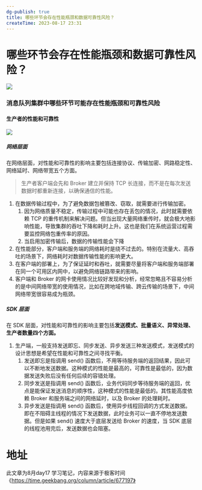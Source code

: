 ```yaml
---
dg-publish: true
title: 哪些环节会存在性能瓶颈和数据可靠性风险？
createTime: 2023-08-17 23:31  
---
```



# 哪些环节会存在性能瓶颈和数据可靠性风险？

![](https://static001.geekbang.org/resource/image/d9/70/d9a28a4716af2f6087a7a99b84af1270.jpg?wh=10666x6000)
### 消息队列集群中哪些环节可能存在性能瓶颈和可靠性风险


#### 生产者的性能和可靠性
![](https://static001.geekbang.org/resource/image/81/32/8153ee8a8877affd9db7781b08de0632.jpg?wh=10666x3098)
##### 网络层面

在网络层面，对性能和可靠性的影响主要包括连接协议、传输加密、网路稳定性、网络延时、网络带宽五个方面。

>生产者客户端会先和 Broker 建立并保持 TCP 长连接，而不是在每次发送数据时都重新连接，以确保通信的性能。

1. 在数据传输过程中，为了避免数据包被篡改、窃取，就需要进行传输加密。
	1. 因为网络质量不稳定，传输过程中可能也存在丢包的情况，此时就需要依赖 TCP 的重传机制来解决问题。但当出现大量网络重传时，就会极大地影响性能，导致集群的吞吐下降和耗时上升。这也是我们在系统运营过程需要监控网络包重传率的原因。
	2. 当启用加密传输后，数据的传输性能会下降
2. 在性能部分，客户端和服务端的网络耗时是绕不过去的。特别在流量大、高吞吐的场景下，网络耗时对数据传输性能的影响更大。
3. 在客户端的部署上，为了保证延时和吞吐，就需要尽量将客户端和服务端部署在同一个可用区内网中，以避免网络链路带来的影响。
4. 客户端和 Broker 的网卡使用情况比较好发现和分析，经常忽略且不容易分析的是中间网络带宽的使用情况，比如在跨地域传输、跨云传输的场景下，中间网络带宽很容易成为瓶颈。


##### SDK 层面

在 SDK 层面，对性能和可靠性的影响主要包括**发送模式、批量语义、异常处理、生产者数量四个方面。**


1. 生产端，一般支持发送即忘、同步发送、异步发送三种发送模式，发送模式的设计思想是希望在性能和可靠性之间寻找平衡。
	1. 发送即忘是指调用 send() 函数后，不用等待服务端的返回结果，因此可以不断地发送数据。这种模式的性能是最高的，可靠性是最低的，因为数据发送失败后没有任何后续的容错处理。
	2. 同步发送是指调用 send() 函数后，业务代码同步等待服务端的返回，优点是能保证发送消息的顺序性，这种模式的性能是最低的。其性能高度依赖 Broker 和服务端之间的网络延时，以及 Broker 的处理耗时。
	3. 异步发送是指调用 send() 函数后，使用异步线程回调的方式发送数据。即在不阻碍主线程的情况下发送数据，此时业务可以一直不停地发送数据。但是如果 send() 速度大于底层发送给 Broker 的速度，当 SDK 底层的线程池用完后，发送数据也会阻塞。









# 地址

此文章为8月day17 学习笔记，内容来源于极客时间《https://time.geekbang.org/column/article/677197》